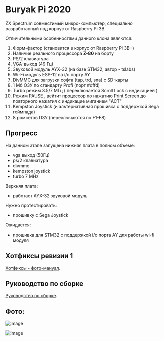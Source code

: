 # Buryak Pi 2020

ZX Spectrum совместимый микро-компьютер, специально разработанный под корпус от Raspberry Pi 3B.

Отличительными особенностями данного клона являются:

1) Форм-фактор (становится в корпус от Raspberry Pi 3B+)
2) Наличие реального процессора **Z-80** на борту
3) PS/2 клавиатура
4) VGA-выход (49 Гц)
5) Звуковой модуль AYX-32 (на базе STM32, автор - tslabs)
6) Wi-Fi модуль ESP-12 на i/o порту AY
7) DivMMC для загрузки софта (tap, trd, sna) с SD-карты
8) 1 Мб ОЗУ по стандарту Profi (порт #dffd)
9) Turbo режим 3.5/7 МГц ( переключается Scroll Lock с индикацией )
10) Режим PAUSE , вейтит процессор по нажатию Print Screen до повторного нажатия с индикацие миганием "ACT"
11) Kempston Joystick (и альтернативная прошивка с поддержкой Sega геймпада)
12) 8 ромсетов ПЗУ (переключаются по F1-F8)

## Прогресс

На данном этапе запущена нижняя плата в полном объеме:
- vga выход (50Гц)
- ps/2 клавиатура
- divmmc
- kempston joystick
- turbo 7 MHz

Верхняя плата:
- работает AYX-32 звуковой модуль

Нужно протестировать:
- прошивку с Sega Joystick

Ожидается:
- прошивка для STM32 с поддержкой i/o порта AY для работы wi-fi модуля

## Хотфиксы ревизии 1

[Хотфиксы - фото-мануал](https://github.com/andykarpov/buryak-pi-2020/blob/master/HOTFIXES-REV1.md).

## Руководство по сборке

[Руководство по сборке](https://github.com/andykarpov/buryak-pi-2020/blob/master/HOWTO.md).

## Фото:

![image](https://github.com/andykarpov/buryak-pi-2020/raw/master/docs/photos/buryak_pi.png)

![image](https://github.com/andykarpov/buryak-pi-2020/raw/master/docs/photos/buryak_pi_enclosure.png)

